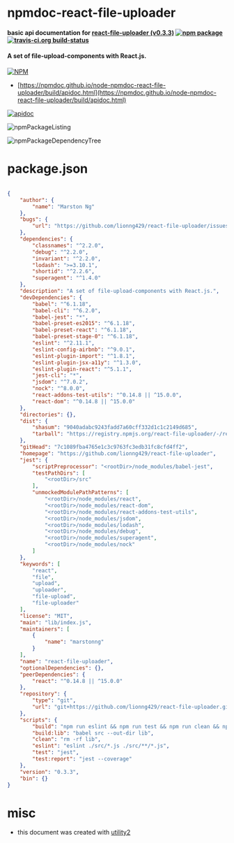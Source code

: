 # npmdoc-react-file-uploader

#### basic api documentation for  [react-file-uploader (v0.3.3)](https://github.com/lionng429/react-file-uploader)  [![npm package](https://img.shields.io/npm/v/npmdoc-react-file-uploader.svg?style=flat-square)](https://www.npmjs.org/package/npmdoc-react-file-uploader) [![travis-ci.org build-status](https://api.travis-ci.org/npmdoc/node-npmdoc-react-file-uploader.svg)](https://travis-ci.org/npmdoc/node-npmdoc-react-file-uploader)

#### A set of file-upload-components with React.js.

[![NPM](https://nodei.co/npm/react-file-uploader.png?downloads=true&downloadRank=true&stars=true)](https://www.npmjs.com/package/react-file-uploader)

- [https://npmdoc.github.io/node-npmdoc-react-file-uploader/build/apidoc.html](https://npmdoc.github.io/node-npmdoc-react-file-uploader/build/apidoc.html)

[![apidoc](https://npmdoc.github.io/node-npmdoc-react-file-uploader/build/screenCapture.buildCi.browser.%252Ftmp%252Fbuild%252Fapidoc.html.png)](https://npmdoc.github.io/node-npmdoc-react-file-uploader/build/apidoc.html)

![npmPackageListing](https://npmdoc.github.io/node-npmdoc-react-file-uploader/build/screenCapture.npmPackageListing.svg)

![npmPackageDependencyTree](https://npmdoc.github.io/node-npmdoc-react-file-uploader/build/screenCapture.npmPackageDependencyTree.svg)



# package.json

```json

{
    "author": {
        "name": "Marston Ng"
    },
    "bugs": {
        "url": "https://github.com/lionng429/react-file-uploader/issues"
    },
    "dependencies": {
        "classnames": "^2.2.0",
        "debug": "^2.2.0",
        "invariant": "^2.2.0",
        "lodash": ">=3.10.1",
        "shortid": "^2.2.6",
        "superagent": "^1.4.0"
    },
    "description": "A set of file-upload-components with React.js.",
    "devDependencies": {
        "babel": "^6.1.18",
        "babel-cli": "^6.2.0",
        "babel-jest": "*",
        "babel-preset-es2015": "^6.1.18",
        "babel-preset-react": "^6.1.18",
        "babel-preset-stage-0": "^6.1.18",
        "eslint": "^2.11.1",
        "eslint-config-airbnb": "^9.0.1",
        "eslint-plugin-import": "^1.8.1",
        "eslint-plugin-jsx-a11y": "^1.3.0",
        "eslint-plugin-react": "^5.1.1",
        "jest-cli": "*",
        "jsdom": "^7.0.2",
        "nock": "^8.0.0",
        "react-addons-test-utils": "^0.14.8 || ^15.0.0",
        "react-dom": "^0.14.8 || ^15.0.0"
    },
    "directories": {},
    "dist": {
        "shasum": "9040adabc9243fadd7a60cff332d1c1c2149d685",
        "tarball": "https://registry.npmjs.org/react-file-uploader/-/react-file-uploader-0.3.3.tgz"
    },
    "gitHead": "7c1089fba4765e1c3c9763fc3edb31fc8cfd4ff2",
    "homepage": "https://github.com/lionng429/react-file-uploader",
    "jest": {
        "scriptPreprocessor": "<rootDir>/node_modules/babel-jest",
        "testPathDirs": [
            "<rootDir>/src"
        ],
        "unmockedModulePathPatterns": [
            "<rootDir>/node_modules/react",
            "<rootDir>/node_modules/react-dom",
            "<rootDir>/node_modules/react-addons-test-utils",
            "<rootDir>/node_modules/jsdom",
            "<rootDir>/node_modules/lodash",
            "<rootDir>/node_modules/debug",
            "<rootDir>/node_modules/superagent",
            "<rootDir>/node_modules/nock"
        ]
    },
    "keywords": [
        "react",
        "file",
        "upload",
        "uploader",
        "file-upload",
        "file-uploader"
    ],
    "license": "MIT",
    "main": "lib/index.js",
    "maintainers": [
        {
            "name": "marstonng"
        }
    ],
    "name": "react-file-uploader",
    "optionalDependencies": {},
    "peerDependencies": {
        "react": "^0.14.8 || ^15.0.0"
    },
    "repository": {
        "type": "git",
        "url": "git+https://github.com/lionng429/react-file-uploader.git"
    },
    "scripts": {
        "build": "npm run eslint && npm run test && npm run clean && npm run build:lib",
        "build:lib": "babel src --out-dir lib",
        "clean": "rm -rf lib",
        "eslint": "eslint ./src/*.js ./src/**/*.js",
        "test": "jest",
        "test:report": "jest --coverage"
    },
    "version": "0.3.3",
    "bin": {}
}
```



# misc
- this document was created with [utility2](https://github.com/kaizhu256/node-utility2)
